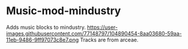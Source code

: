 # Music-mod-mindustry
Adds music blocks to mindustry.
https://user-images.githubusercontent.com/77148797/104890454-8aa03680-59aa-11eb-9486-9ff97073c8e7.png
Tracks are from arceae.
